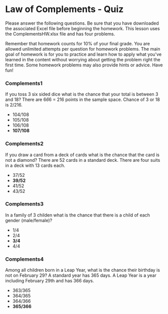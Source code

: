# Law of Complements - Quiz

Please answer the following questions. Be sure that you have downloaded the associated Excel file before beginning the homework. This lesson uses the ComplementsHW.xlsx file and has four problems.

Remember that homework counts for 10% of your final grade. You are allowed unlimited attempts per question for homework problems. The main goal of homework is for you to practice and learn how to apply what you've learned in the content without worrying about getting the problem right the first time. Some homework problems may also provide hints or advice. Have fun!

### Complements1

If you toss 3 six sided dice what is the chance that your total is between 3 and 18?
There are 6*6*6 = 216 points in the sample space. Chance of 3 or 18 is 2/216.

- 104/108
- 105/108
- 106/108
- **107/108**

### Complements2

If you draw a card from a deck of cards what is the chance that the card is not a diamond?
There are 52 cards in a standard deck. There are four suits in a deck with 13 cards each.

- 37/52
- **39/52**
- 41/52
- 43/52

### Complements3

In a family of 3 childen what is the chance that there is a child of each gender (male/female)?

- 1/4
- 2/4
- **3/4**
- 4/4

### Complements4

Among all children born in a Leap Year, what is the chance their birthday is not on February 29?
A standard year has 365 days. A Leap Year is a year including February 29th and has 366 days.

- 363/365
- 364/365
- 364/366
- **365/366**